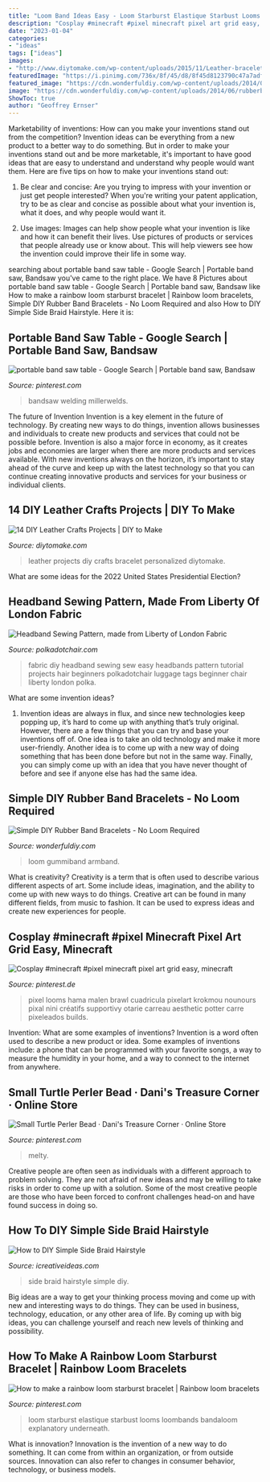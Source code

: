```yaml
---
title: "Loom Band Ideas Easy - Loom Starburst Elastique Starbust Looms Loombands Bandaloom Explanatory Underneath"
description: "Cosplay #minecraft #pixel minecraft pixel art grid easy, minecraft"
date: "2023-01-04"
categories:
- "ideas"
tags: ["ideas"]
images:
- "http://www.diytomake.com/wp-content/uploads/2015/11/Leather-bracelet.jpg"
featuredImage: "https://i.pinimg.com/736x/8f/45/d8/8f45d8123790c47a7adf1594c2dad5e9--rubber-band-crafts-rubber-bands.jpg"
featured_image: "https://cdn.wonderfuldiy.com/wp-content/uploads/2014/06/rubberbandbracelets4.jpg"
image: "https://cdn.wonderfuldiy.com/wp-content/uploads/2014/06/rubberbandbracelets4.jpg"
ShowToc: true
author: "Geoffrey Ernser"
---
```



Marketability of inventions: How can you make your inventions stand out from the competition?
Invention ideas can be everything from a new product to a better way to do something. But in order to make your inventions stand out and be more marketable, it's important to have good ideas that are easy to understand and understand why people would want them. Here are five tips on how to make your inventions stand out:
1. Be clear and concise: Are you trying to impress with your invention or just get people interested? When you're writing your patent application, try to be as clear and concise as possible about what your invention is, what it does, and why people would want it.

2. Use images: Images can help show people what your invention is like and how it can benefit their lives. Use pictures of products or services that people already use or know about. This will help viewers see how the invention could improve their life in some way.

	

		
searching about portable band saw table - Google Search | Portable band saw, Bandsaw you've came to the right place. We have 8 Pictures about portable band saw table - Google Search | Portable band saw, Bandsaw like How to make a rainbow loom starburst bracelet | Rainbow loom bracelets, Simple DIY Rubber Band Bracelets - No Loom Required and also How to DIY Simple Side Braid Hairstyle. Here it is:
		
    
## Portable Band Saw Table - Google Search | Portable Band Saw, Bandsaw

<img loading=lazy src="https://i.pinimg.com/736x/44/b6/b2/44b6b2c625e9f24b70be92a9c6ef8b6b--portable-band-saw-band-saws.jpg" onerror="this.onerror=null;this.src='https://tse3.mm.bing.net/th?id=OIP.F1wc09z1q1cpdY4AVcvf-AHaKs&amp;pid=15.1';" alt="portable band saw table - Google Search | Portable band saw, Bandsaw">

_Source: pinterest.com_

>bandsaw welding millerwelds. 

	

The future of Invention
Invention is a key element in the future of technology. By creating new ways to do things, invention allows businesses and individuals to create new products and services that could not be possible before. Invention is also a major force in economy, as it creates jobs and economies are larger when there are more products and services available. With new inventions always on the horizon, it’s important to stay ahead of the curve and keep up with the latest technology so that you can continue creating innovative products and services for your business or individual clients.

    
## 14 DIY Leather Crafts Projects | DIY To Make

<img loading=lazy src="http://www.diytomake.com/wp-content/uploads/2015/11/Leather-bracelet.jpg" onerror="this.onerror=null;this.src='https://tse3.mm.bing.net/th?id=OIP.IsXNr_N4XWGdUsPDVZmLQAHaKq&amp;pid=15.1';" alt="14 DIY Leather Crafts Projects | DIY to Make">

_Source: diytomake.com_

>leather projects diy crafts bracelet personalized diytomake. 

	

What are some ideas for the 2022 United States Presidential Election?

    
## Headband Sewing Pattern, Made From Liberty Of London Fabric

<img loading=lazy src="https://www.polkadotchair.com/wp-content/uploads/2014/09/how-to-sew-a-headband.jpg" onerror="this.onerror=null;this.src='https://tse2.mm.bing.net/th?id=OIP.5DAzXee8dghVlqO1q1XThwHaLH&amp;pid=15.1';" alt="Headband Sewing Pattern, made from Liberty of London Fabric">

_Source: polkadotchair.com_

>fabric diy headband sewing sew easy headbands pattern tutorial projects hair beginners polkadotchair luggage tags beginner chair liberty london polka. 

	

What are some invention ideas?
1. Invention ideas are always in flux, and since new technologies keep popping up, it’s hard to come up with anything that’s truly original. However, there are a few things that you can try and base your inventions off of. One idea is to take an old technology and make it more user-friendly. Another idea is to come up with a new way of doing something that has been done before but not in the same way. Finally, you can simply come up with an idea that you have never thought of before and see if anyone else has had the same idea.

    
## Simple DIY Rubber Band Bracelets - No Loom Required

<img loading=lazy src="https://cdn.wonderfuldiy.com/wp-content/uploads/2014/06/rubberbandbracelets4.jpg" onerror="this.onerror=null;this.src='https://tse3.mm.bing.net/th?id=OIP.pxxo5glqoGzsDEZIST_GJgHaKX&amp;pid=15.1';" alt="Simple DIY Rubber Band Bracelets - No Loom Required">

_Source: wonderfuldiy.com_

>loom gummiband armband. 

	

What is creativity?
Creativity is a term that is often used to describe various different aspects of art. Some include ideas, imagination, and the ability to come up with new ways to do things. Creative art can be found in many different fields, from music to fashion. It can be used to express ideas and create new experiences for people.

    
## Cosplay #minecraft #pixel Minecraft Pixel Art Grid Easy, Minecraft

<img loading=lazy src="https://i.pinimg.com/736x/de/75/b8/de75b8cb4fe42e7089873e91af655177.jpg" onerror="this.onerror=null;this.src='https://tse2.mm.bing.net/th?id=OIP.LczUw8-iQEFoqbDRkqn6uwHaQb&amp;pid=15.1';" alt="Cosplay #minecraft #pixel minecraft pixel art grid easy, minecraft">

_Source: pinterest.de_

>pixel looms hama malen brawl cuadricula pixelart krokmou nounours pixal nini créatifs supportivy otarie carreau aesthetic potter carre pixeleados builds. 

	

Invention: What are some examples of inventions?
Invention is a word often used to describe a new product or idea. Some examples of inventions include: a phone that can be programmed with your favorite songs, a way to measure the humidity in your home, and a way to connect to the internet from anywhere.

    
## Small Turtle Perler Bead · Dani&#039;s Treasure Corner · Online Store

<img loading=lazy src="https://i.pinimg.com/736x/c8/5f/2e/c85f2ee226b3de230702179922c08b83.jpg" onerror="this.onerror=null;this.src='https://tse1.mm.bing.net/th?id=OIP.Zvj2RZXTL42R_kIapYkRFwAAAA&amp;pid=15.1';" alt="Small Turtle Perler Bead · Dani&#039;s Treasure Corner · Online Store">

_Source: pinterest.com_

>melty. 

	

Creative people are often seen as individuals with a different approach to problem solving. They are not afraid of new ideas and may be willing to take risks in order to come up with a solution. Some of the most creative people are those who have been forced to confront challenges head-on and have found success in doing so.

    
## How To DIY Simple Side Braid Hairstyle

<img loading=lazy src="https://www.icreativeideas.com/wp-content/uploads/2014/07/How-to-DIY-Simple-Side-Braid-Hairstyle-5.jpg" onerror="this.onerror=null;this.src='https://tse4.mm.bing.net/th?id=OIP.arwVpbBtbWkOQfLpLfcleAHaLH&amp;pid=15.1';" alt="How to DIY Simple Side Braid Hairstyle">

_Source: icreativeideas.com_

>side braid hairstyle simple diy. 

	

Big ideas are a way to get your thinking process moving and come up with new and interesting ways to do things. They can be used in business, technology, education, or any other area of life. By coming up with big ideas, you can challenge yourself and reach new levels of thinking and possibility.

    
## How To Make A Rainbow Loom Starburst Bracelet | Rainbow Loom Bracelets

<img loading=lazy src="https://i.pinimg.com/736x/8f/45/d8/8f45d8123790c47a7adf1594c2dad5e9--rubber-band-crafts-rubber-bands.jpg" onerror="this.onerror=null;this.src='https://tse4.mm.bing.net/th?id=OIP.Rcl62BF_tWTVGn9zGLiMewHaOq&amp;pid=15.1';" alt="How to make a rainbow loom starburst bracelet | Rainbow loom bracelets">

_Source: pinterest.com_

>loom starburst elastique starbust looms loombands bandaloom explanatory underneath. 

	

What is innovation?
Innovation is the invention of a new way to do something. It can come from within an organization, or from outside sources. Innovation can also refer to changes in consumer behavior, technology, or business models.

